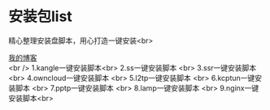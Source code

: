 安装包list
====
精心整理安装盘脚本，用心打造一键安装\<br> 


[我的博客](http://www.xd10086.com)  
\<br /> 
1.kangle一键安装脚本\<br> 
2.ss一键安装脚本 \<br> 
3.ssr一键安装脚本 \<br> 
4.owncloud一键安装脚本 \<br> 
5.l2tp一键安装脚本 \<br> 
6.kcptun一键安装脚本 \<br> 
7.pptp一键安装脚本 \<br> 
8.lamp一键安装脚本 \<br> 
9.nginx一键安装脚本\<br> 
